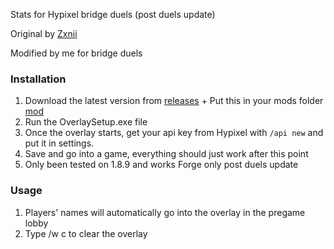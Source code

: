 
Stats for Hypixel bridge duels (post duels update)

Original by [Zxnii](https://github.com/Zxnii/duels-overlay)

Modified by me for bridge duels

### Installation
1. Download the latest version from [releases](https://github.com/TheExploration/bridge-duels-overlay/releases) + Put this in your mods folder [mod](https://github.com/TheExploration/bridge-duels-overlay/releases/download/1.2/Seraph-1.0.0.jar)
2. Run the OverlaySetup.exe file
4. Once the overlay starts, get your api key from Hypixel with `/api new` and put it in settings.
5. Save and go into a game, everything should just work after this point
6. Only been tested on 1.8.9 and works Forge only post duels update

### Usage
1. Players' names will automatically go into the overlay in the pregame lobby
2. Type /w c to clear the overlay

